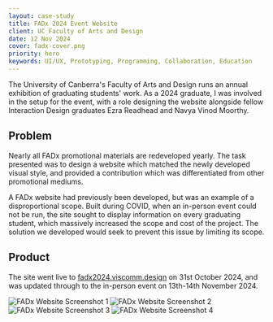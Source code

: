```yaml
---
layout: case-study
title: FADx 2024 Event Website
client: UC Faculty of Arts and Design
date: 12 Nov 2024
cover: fadx-cover.png
priority: hero
keywords: UI/UX, Prototyping, Programming, Collaboration, Education
---
```


The University of Canberra's Faculty of Arts and Design runs an annual exhibition of graduating students' work. As a 2024 graduate, I was involved in the setup for the event, with a role designing the website alongside fellow Interaction Design graduates Ezra Readhead and Navya Vinod Moorthy.

## Problem

Nearly all FADx promotional materials are redeveloped yearly. The task presented was to design a website which matched the newly developed visual style, and provided a contribution which was differentiated from other promotional mediums.

A FADx website had previously been developed, but was an example of a disproportional scope. Built during COVID, when an in-person event could not be run, the site sought to display information on every graduating student, which massively increased the scope and cost of the project. The solution we developed would seek to prevent this issue by limiting its scope.

## Product

The site went live to <a href="https://fadx2024.viscomm.design" target="_blank">fadx2024.viscomm.design</a> on 31st October 2024, and was updated through to the in-person event on 13th-14th November 2024.

![FADx Website Screenshot 1](/begbieinteractions/assets/images/fadx-intimg-2.png "FADx Website Screenshot 1")
![FADx Website Screenshot 2](/begbieinteractions/assets/images/fadx-intimg-3.png "FADx Website Screenshot 2")
![FADx Website Screenshot 3](/begbieinteractions/assets/images/fadx-intimg-4.png "FADx Website Screenshot 3")
![FADx Website Screenshot 4](/begbieinteractions/assets/images/fadx-intimg-5.png "FADx Website Screenshot 4")

<!-- ## Solution

### Ideation

#### Feature List

With freedom to include the features we deemed beneficial, we settled on the most effective content - event information, limited student spotlights and sponsor highlights.

#### Low and High Fidelity Prototypes

<span class="img-gallery">

![Figma Prototype](/begbieinteractions/assets/images/fadx-intimg-1.png "Figma Prototype")

In communication with other FADx development teams, we developed prototypes using Figma, to outline a visual style and layout for the site.

### Product

<span class="img-gallery">

![FADx Website Screenshot 1](/begbieinteractions/assets/images/fadx-intimg-2.png "FADx Website Screenshot 1")
![FADx Website Screenshot 2](/begbieinteractions/assets/images/fadx-intimg-3.png "FADx Website Screenshot 2")
![FADx Website Screenshot 3](/begbieinteractions/assets/images/fadx-intimg-4.png "FADx Website Screenshot 3")
![FADx Website Screenshot 4](/begbieinteractions/assets/images/fadx-intimg-5.png "FADx Website Screenshot 4")

Based on the high fidelity prototype, we programmed the website using HTML, CSS and JavaScript. The relevant data was stored in a JSON file and insterted into the site through JavaScript functions.

The site went live to <a href="https://fadx2024.viscomm.design" target="_blank">fadx2024.viscomm.design</a> on 31st October 2024, and was updated through to the in-person event on 13th-14th November 2024.

## Conclusion

On reflection, the final product produced worked successfully to the intended extent.

There were more suitable ways to store and display the data, which would have helped make the site maintainable if needed again in future years. These methods were out of our reach in the time frame for development, but could be considered in future iterations of the product. -->